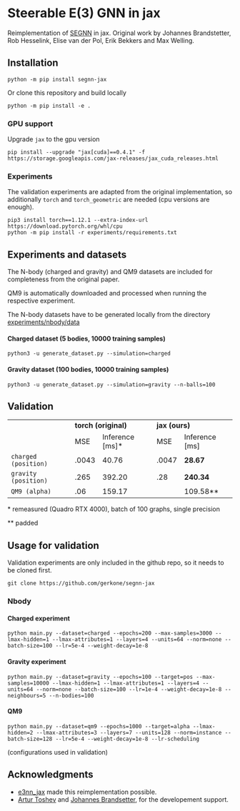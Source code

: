 # Steerable E(3) GNN in jax
Reimplementation of [SEGNN](https://arxiv.org/abs/2110.02905) in jax. Original work by Johannes Brandstetter, Rob Hesselink, Elise van der Pol, Erik Bekkers and Max Welling.

## Installation
```
python -m pip install segnn-jax
```

Or clone this repository and build locally
```
python -m pip install -e .
```

### GPU support
Upgrade `jax` to the gpu version
```
pip install --upgrade "jax[cuda]==0.4.1" -f https://storage.googleapis.com/jax-releases/jax_cuda_releases.html
```

### Experiments
The validation experiments are adapted from the original implementation, so additionally `torch` and `torch_geometric` are needed (cpu versions are enough).
```
pip3 install torch==1.12.1 --extra-index-url https://download.pytorch.org/whl/cpu
python -m pip install -r experiments/requirements.txt
```

## Experiments and datasets
The N-body (charged and gravity) and QM9 datasets are included for completeness from the original paper.

QM9 is automatically downloaded and processed when running the respective experiment.

The N-body datasets have to be generated locally from the directory [experiments/nbody/data](experiments/nbody/data)
#### Charged dataset (5 bodies, 10000 training samples)
```
python3 -u generate_dataset.py --simulation=charged
```
#### Gravity dataset (100 bodies, 10000 training samples)
```
python3 -u generate_dataset.py --simulation=gravity --n-balls=100
```
## Validation
<table>
  <tr>
    <td></td>
    <td colspan="2"><b>torch (original)</b></td>
    <td colspan="2"><b>jax (ours)</b></td>
  </tr>
  <tr>
    <td></td>
    <td>MSE</td>
    <td>Inference [ms]*</td>
    <td>MSE</td>
    <td>Inference [ms]</td>
  </tr>
  <tr>
    <td> <code>charged (position)</code> </td>
    <td>.0043</td>
    <td>40.76</td>
    <td>.0047</td>
    <td><b>28.67</td>
  </tr>
  <tr>
    <td><code>gravity (position)</code> </td>
    <td>.265</td>
    <td>392.20</td>
    <td>.28</td>
    <td><b>240.34</td>
  </tr>
  <tr>
    <td> <code>QM9 (alpha)</code> </td>
    <td>.06</td>
    <td>159.17</td>
    <td></td>
    <td>109.58**</td>
  </tr>
</table>
* remeasured (Quadro RTX 4000), batch of 100 graphs, single precision

** padded

## Usage for validation
Validation experiments are only included in the github repo, so it needs to be cloned first.
```
git clone https://github.com/gerkone/segnn-jax
```

### Nbody
#### Charged experiment
```
python main.py --dataset=charged --epochs=200 --max-samples=3000 --lmax-hidden=1 --lmax-attributes=1 --layers=4 --units=64 --norm=none --batch-size=100 --lr=5e-4 --weight-decay=1e-8
```

#### Gravity experiment
```
python main.py --dataset=gravity --epochs=100 --target=pos --max-samples=10000 --lmax-hidden=1 --lmax-attributes=1 --layers=4 --units=64 --norm=none --batch-size=100 --lr=1e-4 --weight-decay=1e-8 --neighbours=5 --n-bodies=100
```

#### QM9
```
python main.py --dataset=qm9 --epochs=1000 --target=alpha --lmax-hidden=2 --lmax-attributes=3 --layers=7 --units=128 --norm=instance --batch-size=128 --lr=5e-4 --weight-decay=1e-8 --lr-scheduling
```

(configurations used in validation)

## Acknowledgments
- [e3nn_jax](https://github.com/e3nn/e3nn-jax) made this reimplementation possible.
- [Artur Toshev](https://github.com/arturtoshev) and [Johannes Brandsetter](https://github.com/brandstetter-johannes), for the developement support.
 

